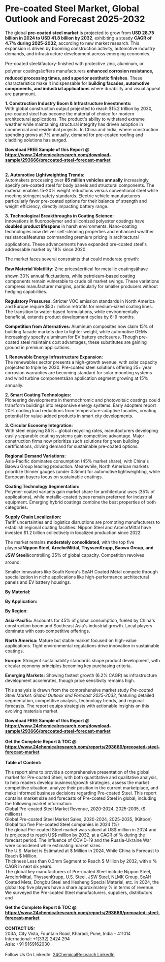 <h1>Pre-coated Steel Market, Global Outlook and Forecast 2025-2032</h1><p>The global <strong>pre-coated steel market</strong> is projected to grow from <strong>USD 28.75 billion in 2024 to USD 41.8 billion by 2032</strong>, exhibiting a steady <strong>CAGR of 4.7% during 2025-2032</strong>, according to new market research. This expansion is driven by booming construction activity, automotive industry demands, and infrastructure development across emerging economies.</p><p>Pre-coated steelâfactory-finished with protective zinc, aluminum, or polymer coatingsâoffers manufacturers <strong>enhanced corrosion resistance, reduced processing times, and superior aesthetic finishes</strong>. These characteristics make it indispensable for <strong>building facades, automotive components, and industrial applications</strong> where durability and visual appeal are paramount.</p><p><strong>1. Construction Industry Boom &amp; Infrastructure Investments:</strong><br>
With global construction output projected to reach $15.2 trillion by 2030, pre-coated steel has become the material of choice for modern architectural applications. The product's ability to withstand extreme weather while maintaining structural integrity has driven adoption in commercial and residential projects. In China and India, where construction spending grows at 7% annually, demand for pre-coated roofing and cladding solutions has surged.</p><div><b>Download FREE Sample of this Report @ 
            <a href="https://www.24chemicalresearch.com/download-sample/293666/precoated-steel-forecast-market">
            https://www.24chemicalresearch.com/download-sample/293666/precoated-steel-forecast-market</a></b></div><br><p><strong>2. Automotive Lightweighting Trends:</strong><br>
Automakers processing over <strong>85 million vehicles annually</strong> increasingly specify pre-coated steel for body panels and structural components. The material enables 15-20% weight reductions versus conventional steel while meeting stringent safety standards. Electric vehicle manufacturers particularly favor pre-coated options for their balance of strength and weight efficiency, directly impacting battery range.</p><p><strong>3. Technological Breakthroughs in Coating Science:</strong><br>
Innovations in fluoropolymer and siliconized polyester coatings have <strong>doubled product lifespans</strong> in harsh environments. Nano-coating technologies now deliver self-cleaning properties and enhanced weather resistanceâfeatures commanding premium pricing in architectural applications. These advancements have expanded pre-coated steel's addressable market by 18% since 2020.</p><p>The market faces several constraints that could moderate growth:</p><p><strong>Raw Material Volatility:</strong> Zinc pricesâcritical for metallic coatingsâhave shown 30% annual fluctuations, while petroleum-based coating components remain vulnerable to crude oil market swings. These variations compress manufacturer margins, particularly for smaller producers without hedging capabilities.</p><p><strong>Regulatory Pressures:</strong> Stricter VOC emission standards in North America and Europe require $50+ million retrofits for medium-sized coating lines. The transition to water-based formulations, while environmentally beneficial, extends product development cycles by 6-9 months.</p><p><strong>Competition from Alternatives:</strong> Aluminum composites now claim 15% of building facade markets due to lighter weight, while automotive OEMs increasingly specify aluminum for EV battery enclosures. Though pre-coated steel maintains cost advantages, these substitutes are gaining ground in premium applications.</p><p><strong>1. Renewable Energy Infrastructure Expansion:</strong><br>
The renewables sector presents a high-growth avenue, with solar capacity projected to triple by 2030. Pre-coated steel solutions offering 25+ year corrosion warranties are becoming standard for solar mounting systems and wind turbine componentsâan application segment growing at 15% annually.</p><p><strong>2. Smart Coating Technologies:</strong><br>
Pioneering developments in thermochromic and photovoltaic coatings could transform buildings into responsive energy systems. Early adopters report 20% cooling load reductions from temperature-adaptive facades, creating potential for value-added products in smart city developments.</p><p><strong>3. Circular Economy Integration:</strong><br>
With steel enjoying 85%+ global recycling rates, manufacturers developing easily separable coating systems gain competitive advantage. Major construction firms now prioritize such solutions for green building certifications, driving demand for sustainable pre-coated options.</p><p><strong>Regional Demand Variations:</strong><br>
	Asia-Pacific dominates consumption (45% market share), with China's Baowu Group leading production. Meanwhile, North American markets prioritize thinner gauges (under 0.3mm) for automotive lightweighting, while European buyers focus on sustainable coatings.</p><p><strong>Coating Technology Segmentation:</strong><br>
	Polymer-coated variants gain market share for architectural uses (35% of applications), while metallic-coated types remain preferred for industrial equipment. Emerging hybrid coatings combine the best properties of both categories.</p><p><strong>Supply Chain Localization:</strong><br>
	Tariff uncertainties and logistics disruptions are prompting manufacturers to establish regional coating facilities. Nippon Steel and ArcelorMittal have invested $1.2 billion collectively in localized production since 2022.</p><p>The market remains <strong>moderately consolidated</strong>, with the top five playersâ<strong>Nippon Steel, ArcelorMittal, ThyssenKrupp, Baowu Group, and JSW Steel</strong>âcontrolling 35% of global capacity. Competition revolves around:</p><p>Smaller innovators like South Korea's SeAH Coated Metal compete through specialization in niche applications like high-performance architectural panels and EV battery housings.</p><p><strong>By Material:</strong></p><p><strong>By Application:</strong></p><p><strong>By Region:</strong></p><p><strong>Asia-Pacific:</strong> Accounts for 45% of global consumption, fueled by China's construction boom and Southeast Asia's industrial growth. Local players dominate with cost-competitive offerings.</p><p><strong>North America:</strong> Mature but stable market focused on high-value applications. Tight environmental regulations drive innovation in sustainable coatings.</p><p><strong>Europe:</strong> Stringent sustainability standards shape product development, with circular economy principles becoming key purchasing criteria.</p><p><strong>Emerging Markets:</strong> Showing fastest growth (6.2% CAGR) as infrastructure development accelerates, though price sensitivity remains high.</p><p>This analysis is drawn from the comprehensive market study <em>Pre-coated Steel Market: Global Outlook and Forecast 2025-2032</em>, featuring detailed segmentation, competitive analysis, technology trends, and regional forecasts. The report equips strategists with actionable insights on this evolving materials market.</p><div><b>Download FREE Sample of this Report @ 
            <a href="https://www.24chemicalresearch.com/download-sample/293666/precoated-steel-forecast-market">
            https://www.24chemicalresearch.com/download-sample/293666/precoated-steel-forecast-market</a></b></div><br><div><b>Get the Complete Report & TOC @ 
            <a href="https://www.24chemicalresearch.com/reports/293666/precoated-steel-forecast-market">
            https://www.24chemicalresearch.com/reports/293666/precoated-steel-forecast-market</a></b></div><br>
            <b>Table of Content:</b><p>This report aims to provide a comprehensive presentation of the global market for Pre-coated Steel, with both quantitative and qualitative analysis, to help readers develop business/growth strategies, assess the market competitive situation, analyze their position in the current marketplace, and make informed business decisions regarding Pre-coated Steel. This report contains market size and forecasts of Pre-coated Steel in global, including the following market information:<br />
Global Pre-coated Steel Market Revenue, 2020-2024, 2025-2035, ($ millions)<br />
Global Pre-coated Steel Market Sales, 2020-2024, 2025-2035, (Kiltoon)<br />
Global top five Pre-coated Steel companies in 2024 (%)<br />
The global Pre-coated Steel market was valued at US$ million in 2024 and is projected to reach US$ million by 2032, at a CAGR of % during the forecast period. The influence of COVID-19 and the Russia-Ukraine War were considered while estimating market sizes.<br />
The U.S. Market is Estimated at $ Million in 2024, While China is Forecast to Reach $ Million.<br />
Thickness Less than 0.3mm Segment to Reach $ Million by 2032, with a % CAGR in next six years.<br />
The global key manufacturers of Pre-coated Steel include Nippon Steel, ArcelorMittal, ThyssenKrupp, U.S. Steel, JSW Steel, NLMK Group, SeAH Coated Meta, Dongbu Steel and Hesheng Special Material, etc. in 2024, the global top five players have a share approximately % in terms of revenue.<br />
We surveyed the Pre-coated Steel manufacturers, suppliers, distributors and</p><div><b>Get the Complete Report & TOC @ 
            <a href="https://www.24chemicalresearch.com/reports/293666/precoated-steel-forecast-market">
            https://www.24chemicalresearch.com/reports/293666/precoated-steel-forecast-market</a></b></div><br><b>CONTACT US:</b><br>
            203A, City Vista, Fountain Road, Kharadi, Pune, India - 411014<br>
            International: +1(332) 2424 294<br>
            Asia: +91 9169162030 <br><br>
            Follow Us On LinkedIn: <a href="https://www.linkedin.com/company/24chemicalresearch/">24ChemicalResearch LinkedIn</a>